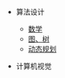 - 算法设计
  - [数学](markdown\maths\math.md)
  - [图、树](markdown\graph\g.md)
  - [动态规划](markdown\dp\dp.md)

- 计算机视觉
